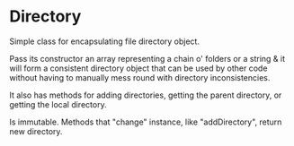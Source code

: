 Directory
=========================

Simple class for encapsulating file directory object.

Pass its constructor an array representing a chain o' folders or a string & it will form a consistent directory object that can be used by other code without having to manually mess round with directory inconsistencies.

It also has methods for adding directories, getting the parent directory, or getting the local directory.

Is immutable. Methods that "change" instance, like "addDirectory", return new directory.
